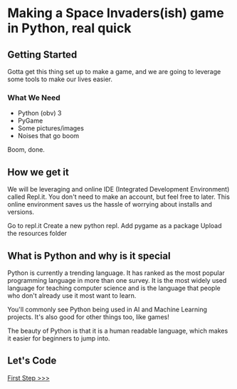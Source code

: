 # Making a Space Invaders(ish) game in Python, real quick

## Getting Started

Gotta get this thing set up to make a game, and we are going to leverage some tools to make our lives easier.

### What We Need

* Python (obv) 3
* PyGame
* Some pictures/images
* Noises that go boom

Boom, done.

## How we get it

We will be leveraging and online IDE (Integrated Development Environment) called Repl.it.
You don't need to make an account, but feel free to later. This online environment saves us the hassle of worrying about installs and versions.

Go to repl.it
Create a new python repl.
Add pygame as a package
Upload the resources folder

## What is Python and why is it special

Python is currently a trending language. It has ranked as the most popular programming language in more than one survey. It is the most widely used language for teaching computer science and is the language that people who don't already use it most want to learn.

You'll commonly see Python being used in AI and Machine Learning projects. It's also good for other things too, like games! 

The beauty of Python is that it is a human readable language, which makes it easier for beginners to jump into.

## Let's Code

[First Step >>>](./step1.md)
